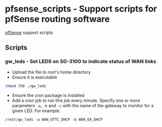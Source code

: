 # pfsense_scripts - Support scripts for pfSense routing software

[pfSense](https://www.pfsense.org/) support scripts

## Scripts

### gw_leds - Set LEDS on SG-3100 to indicate status of WAN links

+ Upload the file to root's home directory
+ Ensure it is executable
```sh
chmod 750 ./gw_leds
```
+ Ensure the cron package is installed
+ Add a cron job to run this job every minute.  Specify one or more
  parameters `-a`, `-b` and `-c` with the name of the gateway to
  monitor for a given LED.  For example:
```
/root/gw_leds -a WAN_OTTC_DHCP -b WAN_EA_DHCP
```
